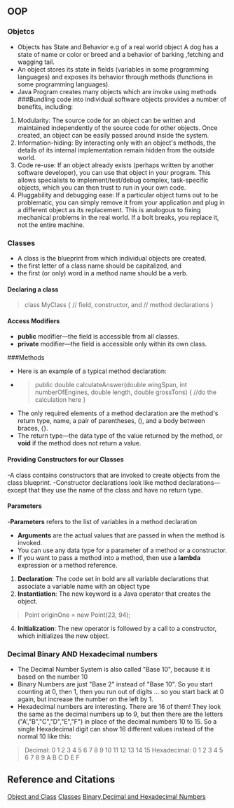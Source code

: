 ## OOP
### Objetcs 
- Objects has State and Behavior e.g of a real world object A dog has a state of name or color or breed and a behavior of barking ,fetching and wagging tail.
- An object stores its state in fields (variables in some programming languages) and exposes its behavior through methods (functions in some programming languages).
- Java Program creates many objects which are invoke using methods
###Bundling code into individual software objects provides a number of benefits, including:
1. Modularity: The source code for an object can be written and maintained independently of the source code for other objects. Once created, an object can be easily passed around inside the system.
2. Information-hiding: By interacting only with an object's methods, the details of its internal implementation remain hidden from the outside world.
3. Code re-use: If an object already exists (perhaps written by another software developer), you can use that object in your program. This allows specialists to implement/test/debug complex, task-specific objects, which you can then trust to run in your own code.
4. Pluggability and debugging ease: If a particular object turns out to be problematic, you can simply remove it from your application and plug in a different object as its replacement. This is analogous to fixing mechanical problems in the real world. If a bolt breaks, you replace it, not the entire machine.

### Classes 
- A class is the blueprint from which individual objects are created.
- the first letter of a class name should be capitalized, and
- the first (or only) word in a method name should be a verb.
#### Declaring a class
> class MyClass {
// field, constructor, and
// method declarations
} 
#### Access Modifiers 
- **public** modifier—the field is accessible from all classes.
- **private** modifier—the field is accessible only within its own class.

###Methods
- Here is an example of a typical method declaration:
- > public double calculateAnswer(double wingSpan, int numberOfEngines,
  double length, double grossTons) {
  //do the calculation here
  }
- The only required elements of a method declaration are the method's return type, name, a pair of parentheses, (), and a body between braces, {}.
- The return type—the data type of the value returned by the method, or **void** if the method does not return a value.


#### Providing Constructors for our Classes
-A class contains constructors that are invoked to create objects from the class blueprint.
-Constructor declarations look like method declarations—except that they use the name of the class and have no return type.

#### Parameters 
-**Parameters** refers to the list of variables in a method declaration
- **Arguments** are the actual values that are passed in when the method is invoked.
- You can use any data type for a parameter of a method or a constructor.
- If you want to pass a method into a method, then use a **lambda** expression or a method reference.

1. **Declaration**: The code set in bold are all variable declarations that associate a variable name with an object type
2. **Instantiation**: The new keyword is a Java operator that creates the object.
> Point originOne = new Point(23, 94);
4. **Initialization**: The new operator is followed by a call to a constructor, which initializes the new object.


### Decimal Binary AND Hexadecimal numbers
- The Decimal Number System is also called "Base 10", because it is based on the number 10
- Binary Numbers are just "Base 2" instead of "Base 10". So you start counting at 0, then 1, then you run out of digits ... so you start back at 0 again, but increase the number on the left by 1.
- Hexadecimal numbers are interesting. There are 16 of them!
They look the same as the decimal numbers up to 9, but then there are the letters ("A',"B","C","D","E","F") in place of the decimal numbers 10 to 15.
So a single Hexadecimal digit can show 16 different values instead of the normal 10 like this:
>Decimal:	0	1	2	3	4	5	6	7	8	9	10	11	12	13	14	15
Hexadecimal:	0	1	2	3	4	5	6	7	8	9	A	B	C	D	E	F

## Reference and Citations
[Object and Class](https://docs.oracle.com/javase/tutorial/java/concepts/object.html)
[Classes](https://docs.oracle.com/javase/tutorial/java/javaOO/classes.html)
[Binary,Decimal and Hexadecimal Numbers](https://www.mathsisfun.com/binary-decimal-hexadecimal.html)
